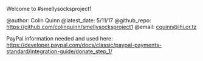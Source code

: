 Welcome to #smellysocksproject1 

@author: Colin Quinn
@latest_date: 5/11/17
@github_repo: https://github.com/colinquinn/smellysocksproject1
@email: cquinn@ihi.or.tz

PayPal information needed and used here:
https://developer.paypal.com/docs/classic/paypal-payments-standard/integration-guide/donate_step_1/
